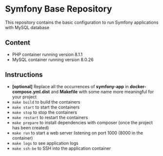 # Symfony Base Repository

This repository contains the basic configuration to run Symfony applications with MySQL database

## Content
- PHP container running version 8.1.1
- MySQL container running version 8.0.26

## Instructions
- **[optional]** Replace all the occurrences of **symfony-app** in **docker-compose.yml.dist** and **Makefile** with some name more meaningful for your project
- `make build` to build the containers
- `make start` to start the containers
- `make stop` to stop the containers
- `make restart` to restart the containers
- `make prepare` to install dependencies with composer (once the project has been created)
- `make run` to start a web server listening on port 1000 (8000 in the container)
- `make logs` to see application logs
- `make ssh-be` to SSH into the application container